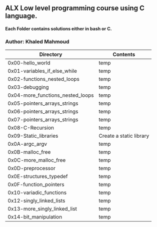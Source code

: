 ## ALX Low level programming course using C language.
#### Each Folder contains solutions either in bash or C.
### Author: Khaled Mahmoud
|Directory|Contents|
|---------|--------|
|0x00-hello_world|temp|
|0x01-variables_if_else_while|temp|      
|0x02-functions_nested_loops|temp|   
|0x03-debugging|temp|       
|0x04-more_functions_nested_loops|temp|
|0x05-pointers_arrays_strings|temp|  
|0x06-pointers_arrays_strings|temp|
|0x07-pointers_arrays_strings|temp|
|0x08-C-Recursion|temp|
|0x09-Static_libraries|Create a static library|
|0x0A-argc_argv|temp|
|0x0B-malloc_free|temp|
|0x0C-more_malloc_free|temp|
|0x0D-preprocessor|temp|
|0x0E-structures_typedef|temp|
|0x0F-function_pointers|temp|
|0x10-variadic_functions|temp|
|0x12-singly_linked_lists|temp|
|0x13-more_singly_linked_list|temp|
|0x14-bit_manipulation|temp|
